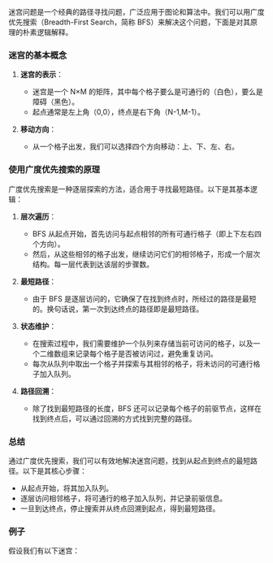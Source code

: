 迷宫问题是一个经典的路径寻找问题，广泛应用于图论和算法中。我们可以用广度优先搜索（Breadth-First Search，简称 BFS）来解决这个问题，下面是对其原理的朴素逻辑解释。

### 迷宫的基本概念

1. **迷宫的表示**：
    - 迷宫是一个 N×M 的矩阵，其中每个格子要么是可通行的（白色），要么是障碍（黑色）。
    - 起点通常是左上角（0,0），终点是右下角（N-1,M-1）。

2. **移动方向**：
    - 从一个格子出发，我们可以选择四个方向移动：上、下、左、右。

### 使用广度优先搜索的原理

广度优先搜索是一种逐层探索的方法，适合用于寻找最短路径。以下是其基本逻辑：

1. **层次遍历**：
    - BFS 从起点开始，首先访问与起点相邻的所有可通行格子（即上下左右四个方向）。
    - 然后，从这些相邻的格子出发，继续访问它们的相邻格子，形成一个层次结构。每一层代表到达该层的步骤数。

2. **最短路径**：
    - 由于 BFS 是逐层访问的，它确保了在找到终点时，所经过的路径是最短的。换句话说，第一次到达终点的路径即是最短路径。

3. **状态维护**：
    - 在搜索过程中，我们需要维护一个队列来存储当前可访问的格子，以及一个二维数组来记录每个格子是否被访问过，避免重复访问。
    - 每次从队列中取出一个格子并探索与其相邻的格子，将未访问的可通行格子加入队列。

4. **路径回溯**：
    - 除了找到最短路径的长度，BFS 还可以记录每个格子的前驱节点，这样在找到终点后，可以通过回溯的方式找到完整的路径。

### 总结

通过广度优先搜索，我们可以有效地解决迷宫问题，找到从起点到终点的最短路径。以下是其核心步骤：

- 从起点开始，将其加入队列。
- 逐层访问相邻格子，将可通行的格子加入队列，并记录前驱信息。
- 一旦到达终点，停止搜索并从终点回溯到起点，得到最短路径。

### 例子

假设我们有以下迷宫：
